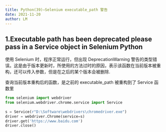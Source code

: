 ```yaml
---
title: Python(39)—Selenium executable_path 警告
date: 2021-11-20
author: LM
---
```


## 1.Executable path has been deprecated please pass in a Service object in Selenium Python

使用 Selenium 时，程序正常运行，但出现 DeprecationWarning 警告的类型错误。这是由于版本更新时，所使用的方法过时的原因，表示该函数在当前版本被重构，还可以传入参数，但是在之后的某个版本会被删除.

查询当前版本重构后的函数，是之前的 executable_path 被重构到了 Service 函数里

```python
from selenium import webdriver
from selenium.webdriver.chrome.service import Service
 
s = Service(r"D:\Software\webdrivers\chromedriver.exe")
driver = webdriver.Chrome(service=s)
driver.get('https://www.baidu.com')
driver.close()
```

